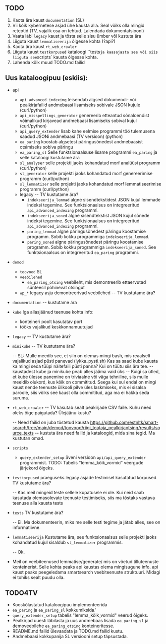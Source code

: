 ## TODO
1. Kaota ära kaust `documentation` (SL)
2. Vii kõik kybernetese asjad ühe kausta alla. Seal võiks olla mingid reteptid (TV, vajalik osa on tehtud. Laiendada dokumentatsiooni)
3. Vaata läbi `legacy` kaust ja tõsta selle sisu ümber või kustuta ära
4. Liiguta kaust `lemmatiseerija` õigesse kohta (?api?)
5. Kaota ära kaust `rt_web_crawler`
6. Liiguta kaust `testkorpused` kataloogi ``tests` ja kaasajasta see või siis liiguta see `scripts` kausta õigesse kohta.
7. Lahenda kõik muud TODO.md failid

## Uus kataloogipuu (eskiis):
* api
  * ```api_advanced_indexing``` teisendab algsed dokumendi- või pealkirjafailid
  andmebaasi lisamiseks sobivale JSON kujule (curl/python)
  * ```api_misspellings_generator``` genereerib etteantud sõnaloendist võimalikud
  kirjavead andmebaasi lisamiseks sobival kujul (curl/python)
  * ```api_query_extender``` lisab kahe eelmise programmi töö tulemusena
  saadud JSONi andmebaasi (TV versioon) (python)
  * ```ea_paring``` koostab algsetest päringusõnedest andmebaasist otsimiseks
  sobiva päringu
  * ```ea_paring_sl``` Selle funktsionaalsuse lisame programmi ```ea_paring```
  ja selle kataloogi kustutame ära
  * ```sl_analyser``` selle projekti jaoks kohandatud morf analüüsi programm (curl/python)
  * ```sl_generator``` selle projekti jaoks kohandatud morf genereerimise programm (curl/puthon)
  * ```sl_lemmatizer``` selle projekti jaoks kohandatud morf lemmatiseerimise programm (curl/python)
  * legacy -- TV kustutame ära?
    * ```indekseerija_lemmad``` algne sisendtekstidest JSON kujul lemmade indeksi tegemine.
    See funktsionaalsus on integreeritud ```api_advanced_indexing``` programmi.
    * ```indekseerija_soned``` algne sisendtekstist JSON kujul sõnede indeksi tegemine.
    See funktsionaalsus on integreeritud ```api_advanced_indexing``` programmi.
    * ```paring_lemmad``` algne päringusõnedest päringu koostamise programm.
    Sobib kokku programmiga ```indekseerija_lemmad```.
    * ```paring_soned``` algne päringusõnedest päringu koostamise programm.
    Sobib kokku programmiga ```indekseerija_soned```. 
    See funktsionaalsus on integreeritud ```ea_paring``` programmi.

* ```demod```
  * ```toovood``` SL
  * ```veebilehed```
    * ```ea_paring_otsing``` veebileht, mis demontreerib ettaervutad sünteesil
    põhinevat otsingut
  * ```wp_*``` legacy asju demontreerivad veebilehed -- TV kustutame ära?

* ```documentation``` -- kustutame ära

* ```kube``` Iga allasjäänud teenuse kohta info:
  * konteineri poolt kasutatav port
  * tööks vajalikud keskkonnamuutujad

* ```legacy``` -- TV kustutame ära?

* ```minikube```  -- TV kustutame ära?

  -- SL: Mulle meedib see, et siin on olemas mingi bash, mis reaalselt vajalikud asjad püsti panevad (lykka_pysti.sh)
     Kas sa saad  kube kausta ka mingi seda tüüpi näitefaili püsti panna? Kui on tüütu siis ära tee.
  -- kaustadest kube ja minikube peab alles jääma vaid üks
  -- Kuigi sa ütled, et kube ülesse panemine on triviaalne või väga tehniline, siis mulle meeldib olukord, 
     kus kõik on commititud. Seega kui sul endal on mingi kaust nende teenuste ülikooli pilve üles laskmiseks, mis
     ei sisalsa paroole, siis võiks see kaust olla commititud, aga ma ei hakka seda suruma. 

* ```rt_web_crawler``` -- TV kasutab sealt peakirjade CSV faile.
Kuhu need oleks õige paigutada? Ülejäänu kustu?

  -- Need failid on juba tõstetud kausta  https://github.com/estnltk/smart-search/tree/main/demod/toovood/riigi_teataja_pealkirjaotsing/results/source_texts
  -- kustuta ära need failid ja kataloogid, mida sina tegid. Ma kustutan omad. 
   

* ```scripts```
  * ```query_extender_setup``` Sveni versioon ```api/api_query_extender``` programmist.
  TODO: Tabelis "lemma_kõik_vormid" veergude järjekord õigeks.

* ```testkorpused``` praeguseks legacy asjade testimisel kasutatud korpused.
TV kustutame ära?

  -- Kas meil mingeid teste sellele kupatusele ei ole. Kui neid saab kasutada olemasolevate teenuste testimiseks,
     siis ma tõstaks vastava teenuse alla kausta tests

* ```tests``` TV kustutame ära?

   -- Ei. Ma dokumenteerin, miks me selle testi tegime ja jätab alles, see on informatiivne.

* ```lemmatiseerija``` Kustutame ära, see funktsionaalsus selle projekti jaoks
kohandatud kujul sisaldub ```sl_lemmatizer``` programmis.

   -- Ok.

* Meil on veebiteenused lemmatise/generate/ mis on võetud tilluteenuste konteinerist.
  Selle kohta peaks api kaustas olema mingisugune info. api kaust peaks peegeledama smartsearch veebiteenuste
  struktuuri. Midagi ei tohiks sealt puudu olla. 

## TODO4TV

* Kooskõlastatud kataloogipuu implementeerida
* ```ea_paring``` ja ```ea_paring_sl``` kokkumiksida.'
* ```query_extender_setup``` tabelis "lemma_kõik_vormid" veerud õigeks.
* Pealkirjad uuesti läbilasta ja uus andmebaas lisada ```ea_paring_sl``` ja
demoveebilehe ```ea_paring_otsing``` konteineritesse.
* README.md failid ülevaadata ja TODO.md failid kustu.
* Andmebaasi kokkupanija SL versiooni setup täpsustada.
